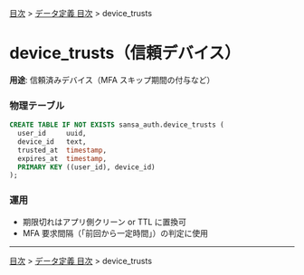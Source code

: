 [目次](../目次.md) > [データ定義 目次](目次.md) > device_trusts
# device_trusts（信頼デバイス）

**用途**: 信頼済みデバイス（MFA スキップ期間の付与など）

### 物理テーブル
```sql
CREATE TABLE IF NOT EXISTS sansa_auth.device_trusts (
  user_id     uuid,
  device_id   text,
  trusted_at  timestamp,
  expires_at  timestamp,
  PRIMARY KEY ((user_id), device_id)
);
```
### 運用
- 期限切れはアプリ側クリーン or TTL に置換可
- MFA 要求間隔（「前回から一定時間」）の判定に使用

---
[目次](../目次.md) > [データ定義 目次](目次.md) > device_trusts